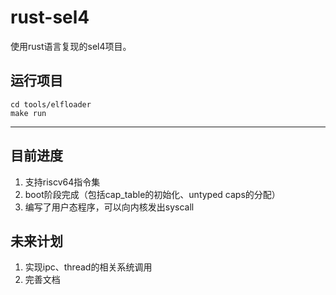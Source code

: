 # rust-sel4

使用rust语言复现的sel4项目。

## 运行项目

```shell
cd tools/elfloader
make run
```

----------------------------------------------------------------

## 目前进度
1. 支持riscv64指令集
2. boot阶段完成（包括cap_table的初始化、untyped caps的分配）
3. 编写了用户态程序，可以向内核发出syscall

## 未来计划
1. 实现ipc、thread的相关系统调用
2. 完善文档

